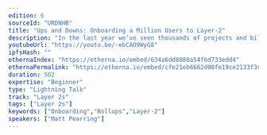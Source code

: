 ```yaml
---
edition: 6
sourceId: "URDNHB"
title: "Ups and Downs: Onboarding a Million Users to Layer-2"
description: "In the last year we’ve seen thousands of projects and billions of dollars migrate over to rollups. Liquidity and users have started aggressively migrating, but there’s still a long way to go. In this talk we’ll cover successful use cases, pain points that make it challenging for both users and developers to onboard, and emerging projects and protocols in the layer 2 space that are showing a lot of promise."
youtubeUrl: "https://youtu.be/-ebCAO9WyG8"
ipfsHash: ""
ethernaIndex: "https://etherna.io/embed/634a6dd8080a54f6d733edd4"
ethernaPermalink: "https://etherna.io/embed/cfe21eb6662d00fe19ce2133f3cd914a873d1c05e955fb7bdb68517c39bef1d5"
duration: 502
expertise: "Beginner"
type: "Lightning Talk"
track: "Layer 2s"
tags: ["Layer 2s"]
keywords: ["Onboarding","Rollups","Layer-2"]
speakers: ["Matt Pearring"]
---
```

